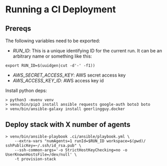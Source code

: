 # Running a CI Deployment

## Prereqs

The following variables need to be exported:

- *RUN_ID*: This is a unique identifying ID for the current run. It can be an arbitrary name or something like this:

```
export RUN_ID=$(uuidgen|cut -d'-' -f1))
```

- *AWS_SECRET_ACCESS_KEY*: AWS secret access key
- *AWS_ACCESS_KEY_ID*: AWS access key id

Install python deps:

```
> python3 -mvenv venv
> venv/bin/pip3 install ansible requests google-auth boto3 boto
> venv/bin/ansible-galaxy install geerlingguy.docker
```

## Deploy stack with X number of agents

```
> venv/bin/ansible-playbook .ci/ansible/playbook.yml \
    --extra-vars "numAgents=1 runId=$RUN_ID workspace=$(pwd)/ sshPublicKey=~/.ssh/id_rsa.pub" \
    --ssh-common-args='-o StrictHostKeyChecking=no -o UserKnownHostsFile=/dev/null' \
    -t provision-stack
```
